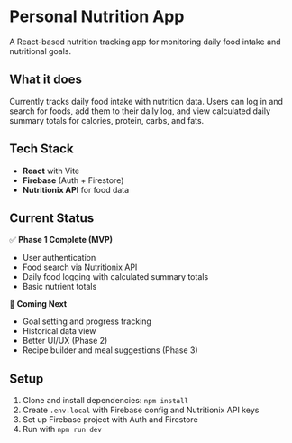 # Personal Nutrition App

A React-based nutrition tracking app for monitoring daily food intake and nutritional goals.

## What it does

Currently tracks daily food intake with nutrition data. Users can log in and search for foods, add them to their daily log, and view calculated daily summary totals for calories, protein, carbs, and fats.

## Tech Stack

- **React** with Vite
- **Firebase** (Auth + Firestore)
- **Nutritionix API** for food data

## Current Status

✅ **Phase 1 Complete (MVP)**
- User authentication
- Food search via Nutritionix API
- Daily food logging with calculated summary totals
- Basic nutrient totals

🚧 **Coming Next**
- Goal setting and progress tracking
- Historical data view
- Better UI/UX (Phase 2)
- Recipe builder and meal suggestions (Phase 3)

## Setup

1. Clone and install dependencies: `npm install`
2. Create `.env.local` with Firebase config and Nutritionix API keys
3. Set up Firebase project with Auth and Firestore
4. Run with `npm run dev`
